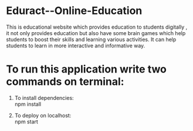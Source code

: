 # Eduract--Online-Education
This is educational website which provides education to students digitally , it not only provides education but also have some brain games which help students to boost their skills and learning various activities. It can help students to learn in more interactive and informative way. 

# To run this application write two commands on terminal:

1. To install dependencies: <br>
  npm install

2. To deploy on localhost: <br>
  npm start
